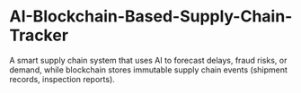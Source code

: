 # AI-Blockchain-Based-Supply-Chain-Tracker
A smart supply chain system that uses AI to forecast delays, fraud risks, or demand, while blockchain stores immutable supply chain events (shipment records, inspection reports).
